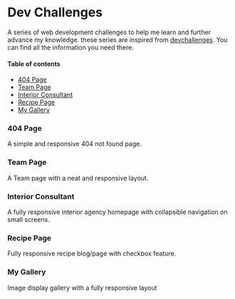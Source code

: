 # Dev Challenges

A series of web development challenges to help me learn and further advance my knowledge.
these series are inspired from [devchallenges](https://devchallenges.io/). You can find all the information you need there.

#### Table of contents

- [404 Page](#404-page)
- [Team Page](#team-page)
- [Interior Consultant](#interior-consultant)
- [Recipe Page](#recipe-page)
- [My Gallery](#my-gallery)

### 404 Page

A simple and responsive 404 not found page.

### Team Page

A Team page with a neat and responsive layout.

### Interior Consultant

A fully responsive interior agency homepage with collapsible navigation on small screens.

### Recipe Page

Fully responsive recipe blog/page with checkbox feature.

### My Gallery

Image display gallery with a fully responsive layout

